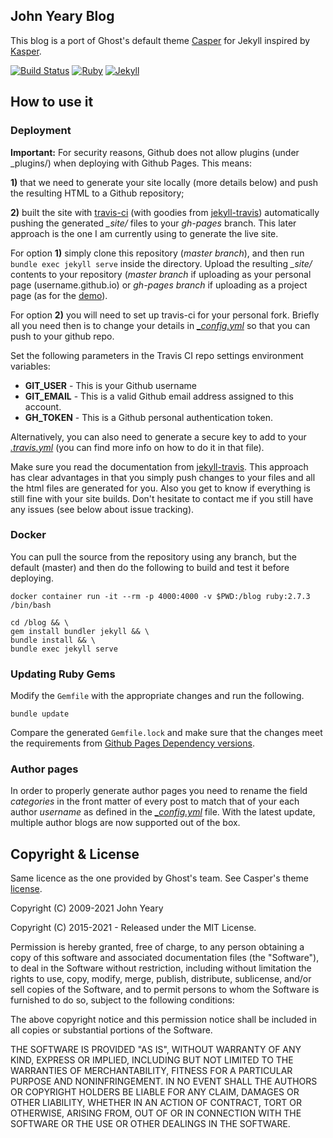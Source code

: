 ## John Yeary Blog

This blog is a port of Ghost's default theme [Casper](https://github.com/tryghost/casper) for Jekyll inspired by [Kasper](https://github.com/rosario/kasper).

[![Build Status](https://travis-ci.com/jyeary/jyeary.github.io.svg?branch=3.0.0)](https://travis-ci.com/jyeary/jyeary.github.io)
[![Ruby](https://img.shields.io/badge/ruby-2.7.3-blue.svg?style=flat)](https://travis-ci.org/jyeary/jyeary.github.io)
[![Jekyll](https://img.shields.io/badge/jekyll-3.9.0-blue.svg?style=flat)](https://travis-ci.org/jyeary/jyeary.github.io)


## How to use it

### Deployment

**Important:**  For security reasons, Github does not allow plugins (under _plugins/) when deploying with Github Pages. This means:

**1)** that we need to generate your site locally (more details below) and push the resulting HTML to a Github repository;

**2)** built the site with [travis-ci](https://travis-ci.com/) (with goodies from [jekyll-travis](https://github.com/mfenner/jekyll-travis)) automatically pushing the generated *_site/* files to your *gh-pages* branch.
 This later approach is the one I am currently using to generate the live site.

For option **1)** simply clone this repository (*master branch*), and then run `bundle exec jekyll serve` inside the directory. Upload the resulting *_site/* contents to your repository (*master branch* if uploading as your personal page (username.github.io) or *gh-pages branch* if uploading as a project page (as for the [demo](https://github.com/jekyller/jasper/tree/gh-pages)).

For option **2)** you will need to set up travis-ci for your personal fork. Briefly all you need then is to change your details in *[\_config.yml](_config.yml)* so that you can push to your github repo.

Set the following parameters in the Travis CI repo settings environment variables:
* **GIT_USER** - This is your Github username
* **GIT_EMAIL** - This is a valid Github email address assigned to this account.
* **GH_TOKEN** - This is a Github personal authentication token.

Alternatively, you can also need to generate a secure key to add to your *[.travis.yml](.travis.yml)* (you can find more info on how to do it in that file). 

Make sure you read the documentation from [jekyll-travis](https://github.com/mfenner/jekyll-travis). This approach has clear advantages in that you simply push changes to your files and all the html files are generated for you. Also you get to know if everything is still fine with your site builds. Don't hesitate to contact me if you still have any issues (see below about issue tracking).

### Docker

You can pull the source from the repository using any branch, but the default (master) and then do the following to build and test it before deploying.

```
docker container run -it --rm -p 4000:4000 -v $PWD:/blog ruby:2.7.3 /bin/bash
```
```
cd /blog && \
gem install bundler jekyll && \
bundle install && \
bundle exec jekyll serve
```

### Updating Ruby Gems

Modify the `Gemfile` with the appropriate changes and run the following.

```
bundle update
```

Compare the generated `Gemfile.lock` and make sure that the changes meet the requirements from [Github Pages Dependency versions](https://pages.github.com/versions/).

### Author pages

In order to properly generate author pages you need to rename the field *categories* in the front matter of every post to match that of your each author *username* as defined in the *[\_config.yml](_config.yml)* file.
With the latest update, multiple author blogs are now supported out of the box.


## Copyright & License

Same licence as the one provided by Ghost's team. See Casper's theme [license](GHOST.txt).

Copyright (C) 2009-2021 John Yeary

Copyright (C) 2015-2021 - Released under the MIT License.

Permission is hereby granted, free of charge, to any person obtaining a copy of this software and associated documentation files (the "Software"), to deal in the Software without restriction, including without limitation the rights to use, copy, modify, merge, publish, distribute, sublicense, and/or sell copies of the Software, and to permit persons to whom the Software is furnished to do so, subject to the following conditions:

The above copyright notice and this permission notice shall be included in all copies or substantial portions of the Software.

THE SOFTWARE IS PROVIDED "AS IS", WITHOUT WARRANTY OF ANY KIND, EXPRESS OR IMPLIED, INCLUDING BUT NOT LIMITED TO THE WARRANTIES OF MERCHANTABILITY, FITNESS FOR A PARTICULAR PURPOSE AND
NONINFRINGEMENT. IN NO EVENT SHALL THE AUTHORS OR COPYRIGHT HOLDERS BE LIABLE FOR ANY CLAIM, DAMAGES OR OTHER LIABILITY, WHETHER IN AN ACTION OF CONTRACT, TORT OR OTHERWISE, ARISING FROM, OUT OF OR IN CONNECTION WITH THE SOFTWARE OR THE USE OR OTHER DEALINGS IN THE SOFTWARE.
